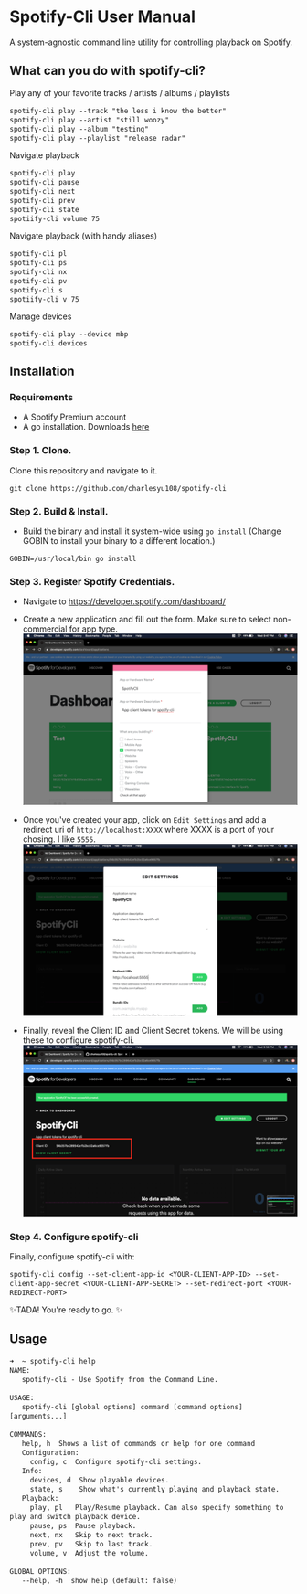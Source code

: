 # Spotify-Cli User Manual

A system-agnostic command line utility for controlling playback on Spotify.

## What can you do with spotify-cli?

Play any of your favorite tracks / artists / albums / playlists
```
spotify-cli play --track "the less i know the better"
spotify-cli play --artist "still woozy"
spotify-cli play --album "testing"
spotify-cli play --playlist "release radar"
```

Navigate playback
```
spotify-cli play
spotify-cli pause
spotify-cli next
spotify-cli prev
spotify-cli state
spotiify-cli volume 75
```

Navigate playback (with handy aliases)
```
spotify-cli pl
spotify-cli ps
spotify-cli nx
spotify-cli pv
spotify-cli s
spotiify-cli v 75
```

Manage devices
```
spotify-cli play --device mbp
spotify-cli devices
```

## Installation

### Requirements 
* A Spotify Premium account
* A go installation. Downloads [here](https://golang.org/dl/)

### Step 1. Clone.

Clone this repository and navigate to it.
```
git clone https://github.com/charlesyu108/spotify-cli
```

### Step 2. Build & Install.
* Build the binary and install it system-wide using `go install`
(Change GOBIN to install your binary to a different location.)
```
GOBIN=/usr/local/bin go install
```

### Step 3. Register Spotify Credentials.

* Navigate to https://developer.spotify.com/dashboard/

* Create a new application and fill out the form. Make sure to select non-commercial for app type.
![Show App Registration](assets/spotify-registration.png)

* Once you've created your app, click on `Edit Settings` and add a redirect uri of 
`http://localhost:XXXX` where XXXX is a port of your chosing. I like `5555`.
![Show Redirect Uri](assets/set-redirect.png)

* Finally, reveal the Client ID and Client Secret tokens. We will be using these to configure spotify-cli.
![Show Client Secret](assets/show-client-secret.png)


### Step 4. Configure spotify-cli
Finally, configure spotify-cli with:
```
spotify-cli config --set-client-app-id <YOUR-CLIENT-APP-ID> --set-client-app-secret <YOUR-CLIENT-APP-SECRET> --set-redirect-port <YOUR-REDIRECT-PORT>
```

✨TADA! You're ready to go. ✨

## Usage
```
➜  ~ spotify-cli help
NAME:
   spotify-cli - Use Spotify from the Command Line.

USAGE:
   spotify-cli [global options] command [command options] [arguments...]

COMMANDS:
   help, h  Shows a list of commands or help for one command
   Configuration:
     config, c  Configure spotify-cli settings.
   Info:
     devices, d  Show playable devices.
     state, s    Show what's currently playing and playback state.
   Playback:
     play, pl   Play/Resume playback. Can also specify something to play and switch playback device.
     pause, ps  Pause playback.
     next, nx   Skip to next track.
     prev, pv   Skip to last track.
     volume, v  Adjust the volume.

GLOBAL OPTIONS:
   --help, -h  show help (default: false)
```